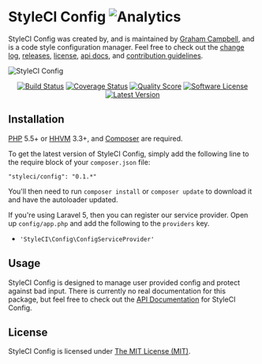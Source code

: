 # StyleCI Config ![Analytics](https://ga-beacon.appspot.com/UA-60053271-6/StyleCI/Config?pixel)


StyleCI Config was created by, and is maintained by [Graham Campbell](https://github.com/GrahamCampbell), and is a code style configuration manager. Feel free to check out the [change log](CHANGELOG.md), [releases](https://github.com/StyleCI/Config/releases), [license](LICENSE), [api docs](http://docs.gjcampbell.co.uk), and [contribution guidelines](CONTRIBUTING.md).

![StyleCI Config](https://cloud.githubusercontent.com/assets/2829600/6310846/0cec1374-b953-11e4-9153-aa75e1da069e.png)

<p align="center">
<a href="https://travis-ci.org/StyleCI/Config"><img src="https://img.shields.io/travis/StyleCI/Config/master.svg?style=flat-square" alt="Build Status"></img></a>
<a href="https://scrutinizer-ci.com/g/StyleCI/Config/code-structure"><img src="https://img.shields.io/scrutinizer/coverage/g/StyleCI/Config.svg?style=flat-square" alt="Coverage Status"></img></a>
<a href="https://scrutinizer-ci.com/g/StyleCI/Config"><img src="https://img.shields.io/scrutinizer/g/StyleCI/Config.svg?style=flat-square" alt="Quality Score"></img></a>
<a href="LICENSE"><img src="https://img.shields.io/badge/license-MIT-brightgreen.svg?style=flat-square" alt="Software License"></img></a>
<a href="https://github.com/StyleCI/Config/releases"><img src="https://img.shields.io/github/release/StyleCI/Config.svg?style=flat-square" alt="Latest Version"></img></a>
</p>


## Installation

[PHP](https://php.net) 5.5+ or [HHVM](http://hhvm.com) 3.3+, and [Composer](https://getcomposer.org) are required.

To get the latest version of StyleCI Config, simply add the following line to the require block of your `composer.json` file:

```
"styleci/config": "0.1.*"
```

You'll then need to run `composer install` or `composer update` to download it and have the autoloader updated.

If you're using Laravel 5, then you can register our service provider. Open up `config/app.php` and add the following to the `providers` key.

* `'StyleCI\Config\ConfigServiceProvider'`


## Usage

StyleCI Config is designed to manage user provided config and protect against bad input. There is currently no real documentation for this package, but feel free to check out the [API Documentation](http://docs.gjcampbell.co.uk) for StyleCI Config.


## License

StyleCI Config is licensed under [The MIT License (MIT)](LICENSE).
